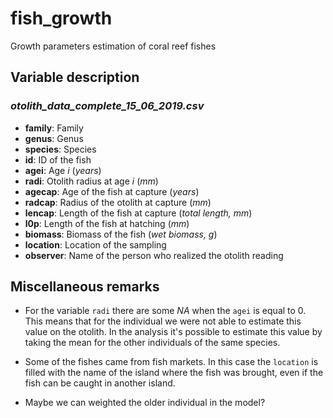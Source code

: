 # fish_growth
Growth parameters estimation of coral reef fishes

## Variable description

### *otolith_data_complete_15_06_2019.csv*

* **family**: Family
* **genus**: Genus
* **species**: Species
* **id**: ID of the fish
* **agei**: Age *i* (*years*)
* **radi**: Otolith radius at age *i* (*mm*)
* **agecap**: Age of the fish at capture (*years*)
* **radcap**: Radius of the otolith at capture (*mm*)
* **lencap**: Length of the fish at capture (*total length, mm*)
* **l0p**: Length of the fish at hatching (*mm*)
* **biomass**: Biomass of the fish (*wet biomass, g*)
* **location**: Location of the sampling
* **observer**: Name of the person who realized the otolith reading

## Miscellaneous remarks

* For the variable `radi` there are some *NA* when the `agei` is equal to 0. This means that for the individual we were not able to estimate this value on the otolith. In the analysis it's possible to estimate this value by taking the mean for the other individuals of the same species.

* Some of the fishes came from fish markets. In this case the `location` is filled with the name of the island where the fish was brought, even if the fish can be caught in another island.

* Maybe we can weighted the older individual in the model?